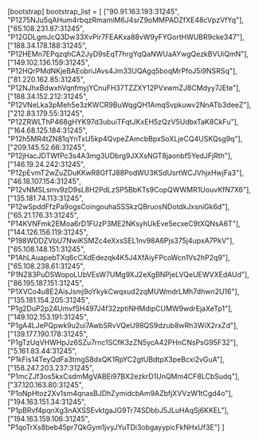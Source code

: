 [bootstrap]
bootstrap_list = [
  ["90.91.163.193:31245", "P1275NJu5qAHum4rbqzRmamiM6J4srZ9oMMPADZfXE48cVpzVfYq"],
  ["65.108.231.87:31245", "P12GDLgmJcQ3Dw33XvPir7FEAKxa88vW9yFYGortHWUBR9cke347"],
  ["188.34.178.188:31245", "P12HEMn7EPqzqhCA2JyD9sEqT7hrgYqQaNWUaAYwgQezkBVUiQmN"],
  ["149.102.136.159:31245", "P12HQrPMdNKjeBAEobriJAvs4Jm33UQAgq5boqMrPfoJ5i9NSRSq"],
  ["81.220.162.85:31245", "P12NJhxBdwxhVqnfmyjYCnuFH37TZZXY12PVxwmZJ8CMdyy7JEte"],
  ["188.34.152.212:31245", "P12VNeLka3pMeh5e3zKWCR9BuWqgQH1AmqSvpkuwv2NnATb3deeZ"],
  ["212.83.179.55:31245", "P12ZRWLThP468gHYK97d3ubuiTFqtJKxEH5zQzV5UdbxTaK8CkFu"],
  ["164.68.125.184:31245", "P12h5MR4tZN81qYnTxU5kp4QvpeZAmcbBpxSoXLjeCQ4USKQsg9q"],
  ["209.145.52.66:31245", "P12jHacJDTWfPc3s4A3mg3UDbrg9JXXsNGT8jaonbf5YedJFjRth"],
  ["146.19.24.242:31245", "P12pEvmT2wZuZDuKKwR8GfTJ88PodWU3KSdUsrtWCJVhjxHwjFa3"],
  ["46.18.107.154:31245", "P12vNMSLsmv9zD9sL8H2PdLzSP5BbKTs9CopQWWMR1UouvKfN7X6"],
  ["135.181.74.113:31245", "P12wSpddFfzPa9ogsCoingouhaSSSkzQBruosNDotdkJxsniGk6d"],
  ["65.21.176.31:31245", "P14KVNFmk2EMoa6rD1FUzP3ME2NKsyhUkEve5ecxeC9tXQNsA6T"],
  ["144.126.156.119:31245", "P198WDDZVbU7NwiKSMZc4eXxsSEL1nv98A6Pjs375j4upxA7PkV"],
  ["65.108.148.151:31245", "P1AhLAuapebTXq6cCXdEdezqk4K5J4XfAiyFPcoWcn1Vs2hP2q9"],
  ["65.108.238.61:31245", "P1NZ83PuDSWopoLUbVEsW7UMg9XJ2eXgBNPjeLVQeUEWVXEdAUd"],
  ["86.195.187.151:31245", "P1XVCo4u8E2AisJsmj9oYkykCwqxud2zqMUWmdrLMh7dhwn2U16"],
  ["135.181.154.205:31245", "P1g2DuP2p24UmvfSH497J4f32zptiNHMdipCUMW9wdrEjaXeTp1"],
  ["149.102.153.191:31245", "P1gA4LJePQpwk9u2ui7AwbSRvVQeU98QS9dzub8wRh3WiX2rxZd"],
  ["139.177.190.178:31245", "P1gTzUqVHWHpJz6SZu7rnc1SCfK3zZN5ycA42PHnCNsPsG95F32"],
  ["5.161.83.44:31245", "P1kFis14TeyQdFa3tmgS8dxQK1RpYC2gtUBdtpX3peBcxi2vGuA"],
  ["158.247.203.237:31245", "P1mcZJf3os5kxCsdmMgVABEi97BX2ezkrD1UnQMm4CF8LCbSudq"],
  ["37.120.163.80:31245", "P1oNpHtoz2Xv1sm4qnasBJDhZymidcbAm9AZbfjXVVzW1tCgd4o"],
  ["194.163.151.34:31245", "P1pBRvf4pqnXg3nAXSSEvktgaJG9Tr74SDbbJ5JLuHAqSj6KKEL"],
  ["194.163.159.106:31245", "P1qoTrXs8beb45pr7QkGym1jvyJYuTDi3obgayypicFkNHxUf3E"]
]
